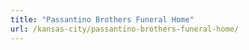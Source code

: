 ```yaml
---
title: "Passantino Brothers Funeral Home"
url: /kansas-city/passantino-brothers-funeral-home/
---
```

